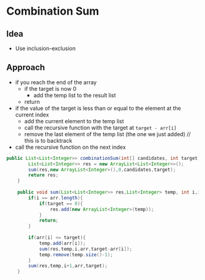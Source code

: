 # Combination Sum

## Idea

- Use inclusion-exclusion

## Approach

- if you reach the end of the array
    - if the target is now 0
        - add the temp list to the result list
    - return
- if the value of the target is less than or equal to the element at the current index
    - add the current element to the temp list
    - call the recursive function with the target at `target - arr[i]`
    - remove the last element of the temp list (the one we just added) // this is to backtrack
- call the recursive function on the next index

```java
public List<List<Integer>> combinationSum(int[] candidates, int target) {
        List<List<Integer>> res = new ArrayList<List<Integer>>();
        sum(res,new ArrayList<Integer>(),0,candidates,target);
        return res;
    }
    
    public void sum(List<List<Integer>> res,List<Integer> temp, int i,int[] arr,int target){
        if(i == arr.length){
            if(target == 0){
                res.add(new ArrayList<Integer>(temp));
            }
            return;
        }
        
        if(arr[i] <= target){
            temp.add(arr[i]);
            sum(res,temp,i,arr,target-arr[i]);
            temp.remove(temp.size()-1);
        }
        sum(res,temp,i+1,arr,target);
    }
```